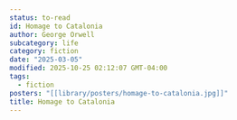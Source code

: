 ```yaml
---
status: to-read
id: Homage to Catalonia
author: George Orwell
subcategory: life
category: fiction
date: "2025-03-05"
modified: 2025-10-25 02:12:07 GMT-04:00
tags:
  - fiction
posters: "[[library/posters/homage-to-catalonia.jpg]]"
title: Homage to Catalonia
---
```

